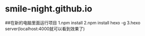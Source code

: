# smile-night.github.io

##在新的电脑里面运行项目
1.npm install
2.npm install hexo -g
3.hexo server(localhost:4000就可以看到效果了)